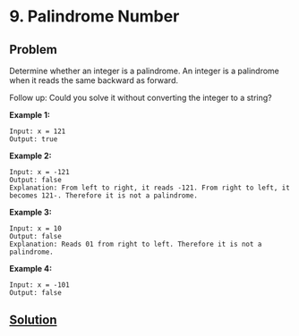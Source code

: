 # 9. Palindrome Number

## Problem

Determine whether an integer is a palindrome. An integer is a palindrome when it reads the same backward as forward.

Follow up: Could you solve it without converting the integer to a string?

**Example 1:**
```
Input: x = 121
Output: true
```

**Example 2:**
```
Input: x = -121
Output: false
Explanation: From left to right, it reads -121. From right to left, it becomes 121-. Therefore it is not a palindrome.
```

**Example 3:**
```
Input: x = 10
Output: false
Explanation: Reads 01 from right to left. Therefore it is not a palindrome.
```

**Example 4:**
```
Input: x = -101
Output: false
```

## [Solution](answer.py)
